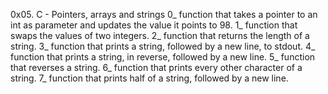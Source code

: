 0x05. C - Pointers, arrays and strings
0_ function that takes a pointer to an int as parameter and updates the value it points to 98.
1_ function that swaps the values of two integers.
2_ function that returns the length of a string.
3_ function that prints a string, followed by a new line, to stdout.
4_  function that prints a string, in reverse, followed by a new line.
5_  function that reverses a string.
6_  function that prints every other character of a string.
7_ function that prints half of a string, followed by a new line.
